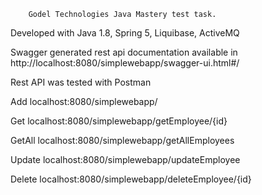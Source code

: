         Godel Technologies Java Mastery test task.

Developed with Java 1.8, Spring 5, Liquibase, ActiveMQ

Swagger generated rest api documentation available in http://localhost:8080/simplewebapp/swagger-ui.html#/

Rest API was tested with Postman

 Add         localhost:8080/simplewebapp/
 
 Get         localhost:8080/simplewebapp/getEmployee/{id}
 
 GetAll      localhost:8080/simplewebapp/getAllEmployees
 
 Update      localhost:8080/simplewebapp/updateEmployee
 
 Delete      localhost:8080/simplewebapp/deleteEmployee/{id}
  

